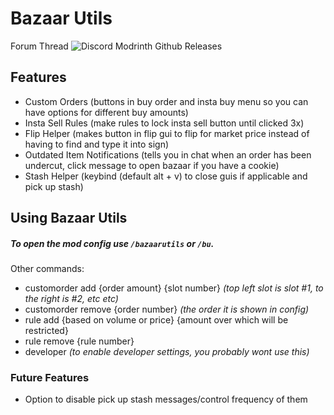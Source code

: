 # Bazaar Utils

Forum Thread
![Discord](https://img.shields.io/discord/1337164726802579597?label=Discord)
Modrinth
Github Releases

## Features

- Custom Orders (buttons in buy order and insta buy menu so you can have options for different buy amounts)
- Insta Sell Rules (make rules to lock insta sell button until clicked 3x)
- Flip Helper (makes button in flip gui to flip for market price instead of having to find and type it into sign)
- Outdated Item Notifications (tells you in chat when an order has been undercut, click message to open bazaar if you have a cookie)
- Stash Helper (keybind (default alt + v) to close guis if applicable and pick up stash)

## Using Bazaar Utils

##### To open the mod config use `/bazaarutils` or `/bu`.
Other commands:
- customorder add {order amount} {slot number} _(top left slot is slot #1, to the right is #2, etc etc)_
- customorder remove {order number} _(the order it is shown in config)_
- rule add {based on volume or price} {amount over which will be restricted}
- rule remove {rule number}
- developer _(to enable developer settings, you probably wont use this)_

### Future Features

- Option to disable pick up stash messages/control frequency of them

